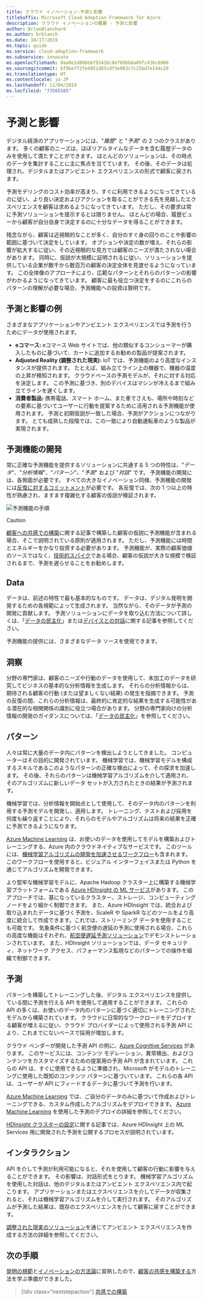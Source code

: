 ```yaml
---
title: クラウド イノベーション:予測と影響
titleSuffix: Microsoft Cloud Adoption Framework for Azure
description: クラウド イノベーションの概要 ‐ 予測と影響
author: BrianBlanchard
ms.author: brblanch
ms.date: 10/17/2019
ms.topic: guide
ms.service: cloud-adoption-framework
ms.subservice: innovate
ms.openlocfilehash: 8aa0e1d86bb679241bc8e769bb8a09fc436c6906
ms.sourcegitcommit: bf9be7f2fe4851d83cdf3e083c7c25bd7e144c20
ms.translationtype: HT
ms.contentlocale: ja-JP
ms.lasthandoff: 11/04/2019
ms.locfileid: "73565585"
---
```

# <a name="predict-and-influence"></a>予測と影響

デジタル経済のアプリケーションには、"*履歴*" と "*予測*" の 2 つのクラスがあります。 多くの顧客のニーズは、ほぼリアルタイムなデータを含む履歴データのみを使用して満たすことができます。 ほとんどのソリューションは、その時点のデータを集計することに主に焦点を当てています。 その後、そのデータは処理され、デジタルまたはアンビエント エクスペリエンスの形式で顧客に戻されます。

予測モデリングのコスト効率が高まり、すぐに利用できるようになってきているのに従い、より良い決定およびアクションを取ることができる先を見越したエクスペリエンスを顧客は求めるようになってきています。 ただし、その要求は常に予測ソリューションを提示するとは限りません。 ほとんどの場合、履歴ビューから顧客が自分自身で決定するのに十分なデータを得ることができます。

残念ながら、顧客は近視眼的なことが多く、自分のすぐ身の回りのことや影響の範囲に基づいて決定をしています。 オプションや決定の数が増え、それらの影響が拡大するに従い、その近視眼的な見方では顧客のニーズが満たされない場合があります。 同時に、仮説が大規模に証明されるに従い、ソリューションを提供している企業が数千から数百万の顧客の決定全体を見渡せるようになっています。 この全体像のアプローチにより、広範なパターンとそれらのパターンの影響がわかるようになってきています。 顧客に最も役立つ決定をするのにこれらのパターンの理解が必要な場合、予測機能への投資は賢明です。

## <a name="examples-of-predictions-and-influence"></a>予測と影響の例

さまざまなアプリケーションやアンビエント エクスペリエンスでは予測を行うためにデータが使用されます。

- **eコマース:** eコマース Web サイトでは、他の類似するコンシューマーが購入したものに基づいて、カートに追加するお勧めの製品が提案されます。
- **Adjusted Reality (調整された現実):** IoT では、予測機能のより高度なインスタンスが提供されます。 たとえば、組み立てライン上の機器で、機器の温度の上昇が検知されます。 クラウドベースの予測モデルが、それに対する対応を決定します。 この予測に基づき、別のデバイスはマシンが冷えるまで組み立てラインを遅くします。
- **消費者製品:** 携帯電話、スマート ホーム、また車でさえも、場所や時刻などの要素に基づいてユーザーに行動を提案するために活用される予測機能が使用されます。 予測と初期仮説が一致した場合、予測がアクションにつながります。 とても成熟した段階では、この一致により自動運転車のような製品が実現されます。

## <a name="develop-predictive-capabilities"></a>予測機能の開発

常に正確な予測機能を提供するソリューションに共通する 5 つの特性は、"*データ*"、"*分析情報*"、"*パターン*"、"*予測*" および "*対話*" です。 予測機能の開発には、各側面が必要です。 すべての大きなイノベーション同様、予測機能の開発には[反復に対するコミットメント](./index.md#commitment-to-iteration)が必要です。 各反復では、次の 1 つ以上の特性が熟慮され、ますます複雑化する顧客の仮説が検証されます。

![予測機能の手順](../../_images/innovate/predict-and-influence.png)

> [!CAUTION]
> [顧客への共感での構築](./build.md)に関する記事で構築した顧客の仮説に予測機能が含まれる場合、そこで説明されている原則が適用されます。 ただし、予測機能には時間とエネルギーをかなり投資する必要があります。 予測機能が、実際の顧客価値のソースではなく、[技術的スパイク](./build.md#reduce-complexity-and-delay-technical-spikes)である場合、顧客の仮説が大きな規模で検証されるまで、予測を遅らせることをお勧めします。

## <a name="data"></a>Data

データは、前述の特性で最も基本的なものです。 データは、デジタル発明を開発するための各規範によって生成されます。 当然ながら、そのデータが予測の開発に貢献します。 予測ソリューションにデータを取り込む方法について詳しくは、「[データの民主化](./data.md)」または[デバイスとの対話](./devices.md)に関する記事を参照してください。

予測機能の提供には、さまざまなデータ ソースを使用できます。

## <a name="insights"></a>洞察

分野の専門家は、顧客のニーズや行動のデータを使用して、未加工のデータを研究してビジネスの基本的な分析情報を生成します。 それらの分析情報からは、期待される顧客の行動 (または望ましくない結果) の発生を指摘できます。 予測の反復の間、これらの分析情報は、最終的に肯定的な結果を生成する可能性がある潜在的な相関関係の識別に役立つ場合があります。 分野の専門家向けの分析情報の開発のガイダンスについては、「[データの民主化](./data.md)」を参照してください。

## <a name="patterns"></a>パターン

人々は常に大量のデータ内にパターンを検出しようとしてきました。 コンピューターはその目的に開発されています。 機械学習では、機械学習モデルを構成するスキルであるこのようなパターンの正確な検出によって、その探求を加速します。 その後、それらのパターンは機械学習アルゴリズムを介して適用され、そのアルゴリズムに新しいデータ セットが入力されたときの結果が予測されます。

機械学習では、分析情報を開始点として使用して、そのデータ内のパターンを利用する予測モデルを開発し、適用します。 トレーニング、テストおよび採用を何度も繰り返すことにより、それらのモデルやアルゴリズムは将来の結果を正確に予測できるようになります。

[Azure Machine Learning](https://docs.microsoft.com/azure/machine-learning/service/overview-what-is-azure-ml) は、お使いのデータを使用してモデルを構築およびトレーニングする、Azure 内のクラウドネイティブなサービスです。 このツールには、[機械学習アルゴリズムの開発を加速させるワークフロー](https://docs.microsoft.com/azure/machine-learning/service/concept-azure-machine-learning-architecture)も含まれます。 このワークフローを使用すると、ビジュアル インターフェイスまたは Python を通じてアルゴリズムを開発できます。

より堅牢な機械学習モデルに、Apache Hadoop クラスター上に構築する機械学習プラットフォームである [Azure HDInsight の ML サービス](https://docs.microsoft.com/azure/hdinsight/r-server/r-server-overview)があります。 このアプローチでは、基になっているクラスター、ストレージ、コンピューティング ノードをより細かく制御できます。 また、Azure HDInsight では、統合および取り込まれたデータに基づく予測を、ScaleR や SparkR などのツールをより高度に統合して作成できます。これでは、ストリーミング データを使用することも可能です。 気象条件に基づく航空便の遅延の予測に使用される場合、これらの高度な機能はそれぞれ、[航空便遅延予測ソリューション](https://docs.microsoft.com/azure/hdinsight/hdinsight-hadoop-r-scaler-sparkr)でデモンストレーションされています。 また、HDInsight ソリューションでは、データ セキュリティ、ネットワーク アクセス、パフォーマンス監視などのパターンでの操作を組織で制御できます。

## <a name="predictions"></a>予測

パターンを構築してトレーニングした後、デジタル エクスペリエンスを提供している間に予測を行える API を使用して適用することができます。 これらの API の多くは、お使いのデータ内のパターンに基づく適切にトレーニングされたモデルから構築されています。 クラウドに日常的なワークロードをデプロイする顧客が増えるに従い、クラウド プロバイダーによって使用される予測 API により、これまでにないペースで採用が増加します。

クラウド ベンダーが開発した予測 API の例に、[Azure Cognitive Services](https://docs.microsoft.com/azure/cognitive-services) があります。 このサービスには、コンテンツ モデレーション、異常検出、およびコンテンツをカスタマイズするための提案用の予測 API が含まれています。 これらの API は、すぐに使用できるように準備され、Microsoft がモデルのトレーニングに使用した既知のコンテンツ パターンに基づいています。 これらの各 API は、ユーザーが API にフィードするデータに基づいて予測を行います。

[Azure Machine Learning](https://docs.microsoft.com/azure/machine-learning) では、ご自分のデータのみに基づいて作成およびトレーニングできる、カスタム作成したアルゴリズムをデプロイできます。 [Azure Machine Learning](https://docs.microsoft.com/azure/machine-learning/service/how-to-deploy-and-where) を使用した予測のデプロイの詳細を参照してください。

[HDInsight クラスターの設定](https://docs.microsoft.com/azure/hdinsight/hdinsight-hadoop-provision-linux-clusters)に関する記事では、Azure HDInsight 上の ML Services 用に開発された予測を公開するプロセスが説明されています。

## <a name="interactions"></a>インタラクション

API を介して予測が利用可能になると、それを使用して顧客の行動に影響を与えることができます。 その影響は、対話形式をとります。 機械学習アルゴリズムを使用した対話は、他のデジタルまたはアンビエント エクスペリエンス内で起こります。 アプリケーションまたはエクスペリエンスを介してデータが収集されると、それは機械学習アルゴリズムを介して実行されます。 そのアルゴリズムが予測した結果は、既存のエクスペリエンスを介して顧客に戻すことができます。

[調整された現実のソリューション](./devices.md#adjusted-reality)を通じてアンビエント エクスペリエンスを作成する方法の詳細を参照してください。

## <a name="next-steps"></a>次の手順

[発明の規範](./invention.md)と[イノベーションの方法論](./index.md)に習熟したので、[顧客の共感を構築する](./build.md)方法を学ぶ準備ができました。

> [!div class="nextstepaction"]
> [共感での構築](./build.md)

